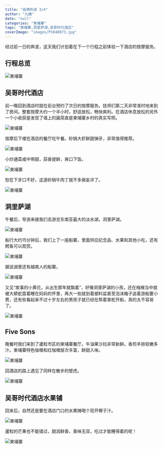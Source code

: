 ```yaml
---
title: "高棉热浪 3/4"
author: "九姨"
date: "null"
categories: "柬埔寨"
tags: "柬埔寨,洞里萨湖,吴哥时代酒店"
coverImage: "images/P1040873.jpg"
---
```


经过前一日的奔波，这天我们计划着在下一个行程之前体验一下酒店的按摩服务。

## 行程总览

![柬埔寨](images/cambodia.jpg)

## 吴哥时代酒店

前一晚回到酒店时就在前台预约了次日的按摩服务。技师们第二天非常准时地来到了房间。整套按摩大约一个半小时，舒适放松，畅快爽利。在酒店休息放松的另外一个小收获是发现了墙上的画简直是柬埔寨乡村的真实写照。

![柬埔寨](images/20190506_193640.jpg)

按摩后下楼在酒店的餐厅吃午餐。砂锅大虾鲜甜弹牙，非常值得推荐。

![柬埔寨](images/20190507_115606.jpg)

小炒通菜咸中带甜，蒜香提鲜，爽口下饭。

![柬埔寨](images/20190507_115610.jpg)

恕在下牙口不好，这道砂锅牛肉丁就不多做妄评了。

![柬埔寨](images/20190507_115613.jpg)

## 洞里萨湖

午餐后，导游来接我们去游览东南亚最大的淡水湖，洞里萨湖。

![柬埔寨](images/20190506_174726.jpg) 

船行大约15分钟后，我们上了一座船寨，里面供应纪念品、水果和其他小吃，还有鳄鱼可以观赏。

![柬埔寨](images/20190506_172725.jpg)

据说湖里还有越南人的船寨。

![柬埔寨](images/20190506_171312.jpg) 

又见“故事的小黄花，从出生那年就飘着”，好像洞里萨湖的小孩，还在襁褓当中就被大蟒蛇盘着睡在妈妈的怀里，再大一些就划着塑料盆甚至泡沫箱子追着游船要小费，还有些看起来不过十岁左右的男孩子就已经在帮着掌舵开船，真的太不容易了。

![柬埔寨](images/P1040873.jpg)

## Five Sons

晚餐时我们来到了暹粒市区的柬埔寨餐厅。牛油果沙拉非常新鲜。香煎羊排软嫩多汁。柬埔寨特色咖喱和红咖喱层次丰富，鲜甜入味。

![柬埔寨](images/20190507_184134.jpg)

回酒店的路上遇见了同样在散步的壁虎。

![柬埔寨](images/20190507_200158.jpg)

## 吴哥时代酒店水果铺

回来后，自然还是要在酒店门口的水果摊喝个现开椰子汁。

![柬埔寨](images/20190506_202953.jpg)

暹粒的芒果也不能错过，甜润鲜香，美味无双，吃过才能睡得着的呢！

![柬埔寨](images/20190507_210351.jpg)